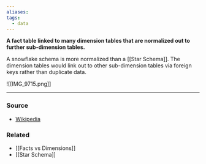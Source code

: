 ```yaml
---
aliases: 
tags:
  - data
---
```

**A fact table linked to many dimension tables that are normalized out to further sub-dimension tables.**

A snowflake schema is more normalized than a [[Star Schema]]. The dimension tables would link out to other sub-dimension tables via foreign keys rather than duplicate data. 

![[IMG_9715.png]]

---
### Source
- [Wikipedia](https://en.wikipedia.org/wiki/Snowflake_schema)

### Related
- [[Facts vs Dimensions]]
- [[Star Schema]]